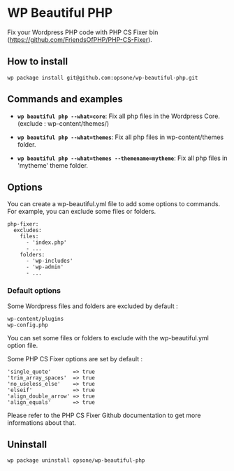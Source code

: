 # WP Beautiful PHP
Fix your Wordpress PHP code with PHP CS Fixer bin (https://github.com/FriendsOfPHP/PHP-CS-Fixer).


## How to install

```
wp package install git@github.com:opsone/wp-beautiful-php.git
```

## Commands and examples
* __`wp beautiful php --what=core`__:
Fix all php files in the Wordpress Core. (exclude : wp-content/themes/)

* __`wp beautiful php --what=themes`__:
Fix all php files in wp-content/themes folder.

* __`wp beautiful php --what=themes --themename=mytheme`__:
Fix all php files in 'mytheme' theme folder.

## Options
You can create a wp-beautiful.yml file to add some options to commands. For example, you can exclude some files or folders.

```
php-fixer:
  excludes:
    files:
      - 'index.php'
      - ...
    folders:
      - 'wp-includes'
      - 'wp-admin'
      - ...
```

### Default options
Some Wordpress files and folders are excluded by default :

```
wp-content/plugins
wp-config.php
```

You can set some files or folders to exclude with the wp-beautiful.yml option file.


Some PHP CS Fixer options are set by default :

```
'single_quote'       => true
'trim_array_spaces'  => true
'no_useless_else'    => true
'elseif'             => true
'align_double_arrow' => true
'align_equals'       => true
```

Please refer to the PHP CS Fixer Github documentation to get more informations about that.


## Uninstall
```
wp package uninstall opsone/wp-beautiful-php
```
